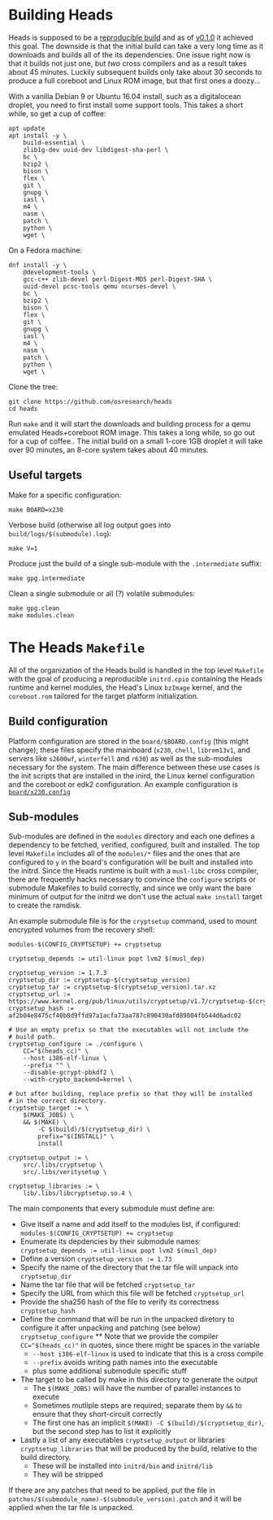 Building Heads
===
Heads is supposed to be a [reproducible build](https://reproducible-builds.org/) and as of [v0.1.0](https://github.com/osresearch/heads/releases/tag/v0.1.0) it achieved this goal.  The downside is that the initial build can take a very long time as it downloads and builds all of the its dependencies.  One issue right now is that it builds not just one, but *two* cross compilers and as a result takes about 45 minutes.  Luckily subsequent builds only take about 30 seconds to produce a full coreboot and Linux ROM image, but that first ones a doozy...

With a vanilla Debian 9 or Ubuntu 16.04 install, such as a digitalocean
droplet, you need to first install some support tools. This takes a
short while, so get a cup of coffee:

```
apt update
apt install -y \
	build-essential \
	zlib1g-dev uuid-dev libdigest-sha-perl \
	bc \
	bzip2 \
	bison \
	flex \
	git \
	gnupg \
	iasl \
	m4 \
	nasm \
	patch \
	python \
	wget \
```

On a Fedora machine:
```
dnf install -y \
	@development-tools \
	gcc-c++ zlib-devel perl-Digest-MD5 perl-Digest-SHA \
	uuid-devel pcsc-tools qemu ncurses-devel \
	bc \
	bzip2 \
	bison \
	flex \
	git \
	gnupg \
	iasl \
	m4 \
	nasm \
	patch \
	python \
	wget \
```

Clone the tree:

```
git clone https://github.com/osresearch/heads
cd heads
```

Run `make` and it will start the downloads and building process for a qemu
emulated Heads+coreboot ROM image.  This takes a long while, so go out
for a cup of coffee..  The initial build on a small 1-core 1GB droplet
it will take over 90 minutes, an 8-core system takes about 40 minutes.

Useful targets
---
Make for a specific configuration:
```
make BOARD=x230
```

Verbose build (otherwise all log output goes into `build/logs/$(submodule).log`):
```
make V=1
```

Produce just the build of a single sub-module with the `.intermediate` suffix:
```
make gpg.intermediate
```

Clean a single submodule or all (?) volatile submodules:
```
make gpg.clean
make modules.clean
```




The Heads `Makefile`
===
All of the organization of the Heads build is handled in the top level `Makefile` with the goal of producing a reproducible `initrd.cpio` containing the Heads runtime and kernel modules, the Head's Linux `bzImage` kernel, and the `coreboot.rom` tailored for the target platform initialization.

Build configuration
---
Platform configuration are stored in the `board/$BOARD.config`
(this might change); these files specify the mainboard (`x230`,
`chell`, `librem13v1`, and servers like `s2600wf`, `winterfell` and `r630`)
as well as the sub-modules necessary for the system.
The main difference between these use cases is the init scripts that
are installed in the inird, the Linux kernel configuration and the
coreboot or edk2 configuration.
An example configuration is [`board/x230.config`](https://github.com/osresearch/heads/blob/master/boards/x230.config)


Sub-modules
---
Sub-modules are defined in the `modules` directory and each one defines a dependency to be fetched, verified, configured, built and installed.  The top level `Makefile` includes all of the `modules/*` files and the ones that are configured to `y` in the board's configuration will be built and installed into the initrd.  Since the Heads runtime is built with a `musl-libc` cross compiler, there are frequently hacks necessary to convince the `configure` scripts or submodule Makefiles to build correctly, and since we only want the bare minimum of output for the initrd we don't use the actual `make install` target to create the ramdisk.

An example submodule file is for the `cryptsetup` command, used to mount encrypted volumes from the recovery shell:

```
modules-$(CONFIG_CRYPTSETUP) += cryptsetup

cryptsetup_depends := util-linux popt lvm2 $(musl_dep)

cryptsetup_version := 1.7.3
cryptsetup_dir := cryptsetup-$(cryptsetup_version)
cryptsetup_tar := cryptsetup-$(cryptsetup_version).tar.xz
cryptsetup_url := https://www.kernel.org/pub/linux/utils/cryptsetup/v1.7/cryptsetup-$(cryptsetup_version).tar.xz
cryptsetup_hash := af2b04e8475cf40b8d9ffd97a1acfa73aa787c890430afd89804fb544d6adc02

# Use an empty prefix so that the executables will not include the
# build path.
cryptsetup_configure := ./configure \
	CC="$(heads_cc)" \
	--host i386-elf-linux \
	--prefix "" \
	--disable-gcrypt-pbkdf2 \
	--with-crypto_backend=kernel \

# but after building, replace prefix so that they will be installed
# in the correct directory.
cryptsetup_target := \
	$(MAKE_JOBS) \
	&& $(MAKE) \
		-C $(build)/$(cryptsetup_dir) \
		prefix="$(INSTALL)" \
		install

cryptsetup_output := \
	src/.libs/cryptsetup \
	src/.libs/veritysetup \

cryptsetup_libraries := \
	lib/.libs/libcryptsetup.so.4 \
```

The main components that every submodule must define are:
* Give itself a name and add itself to the modules list, if configured: `modules-$(CONFIG_CRYPTSETUP) += cryptsetup`
* Enumerate its depdencies by their submodule names: `cryptsetup_depends := util-linux popt lvm2 $(musl_dep)`
* Define a version `cryptsetup_version := 1.73`
* Specify the name of the directory that the tar file will unpack into `cryptsetup_dir`
* Name the tar file that will be fetched `cryptsetup_tar`
* Specify the URL from which this file will be fetched `cryptsetup_url`
* Provide the sha256 hash of the file to verify its correctness `cryptsetup_hash`
* Define the command that will be run in the unpacked diretory to configure it after unpacking and patching (see below) `cryptsetup_configure`
** Note that we provide the compiler `CC="$(heads_cc)"` in quotes, since there might be spaces in the variable
  * `--host i386-elf-linux` is used to indicate that this is a cross compile
  * `--prefix` avoids writing path names into the executable
  * plus some additional submodule specific stuff
* The target to be called by make in this directory to generate the output
  * The `$(MAKE_JOBS)` will have the number of parallel instances to execute
  * Sometimes mutliple steps are required; separate them by `&&` to ensure that they short-circuit correctly
  * The first one has an implicit `$(MAKE) -C $(build)/$(cryptsetup_dir)`, but the second step has to list it explicitly
* Lastly a list of any executables `cryptsetup_output` or libraries `cryptsetup_libraries` that will be produced by the build, relative to the build directory.
  * These will be installed into `initrd/bin` and `initrd/lib`
  * They will be stripped

If there are any patches that need to be applied, put the file in `patches/$(submodule_name)-$(submodule_version).patch` and it will be applied when the tar file is unpacked.
